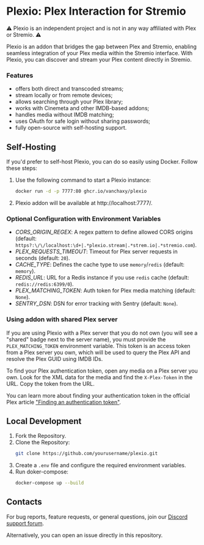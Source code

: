 # Plexio: Plex Interaction for Stremio

⚠️ Plexio is an independent project and is not in any way affiliated with Plex or Stremio. ⚠️

Plexio is an addon that bridges the gap between Plex and Stremio, enabling seamless 
integration of your Plex media within the Stremio interface. With Plexio, you can discover 
and stream your Plex content directly in Stremio.

### Features
* offers both direct and transcoded streams;
* stream locally or from remote devices;
* allows searching through your Plex library;
* works with Cinemeta and other IMDB-based addons;
* handles media without IMDB matching;
* uses OAuth for safe login without sharing passwords;
* fully open-source with self-hosting support.


## Self-Hosting
If you'd prefer to self-host Plexio, you can do so easily using Docker. Follow these steps:

1. Use the following command to start a Plexio instance:
   ```bash
   docker run -d -p 7777:80 ghcr.io/vanchaxy/plexio
   ```
2. Plexio addon will be available at http://localhost:7777/.

### Optional Configuration with Environment Variables
* *CORS_ORIGIN_REGEX*: A regex pattern to define allowed CORS origins 
(default: `https?:\/\/localhost:\d+|.*plexio.stream|.*strem.io|.*stremio.com`).
* *PLEX_REQUESTS_TIMEOUT*: Timeout for Plex server requests in seconds (default: `20`).
* *CACHE_TYPE*: Defines the cache type to use `memory`/`redis` (default: `memory`).
* *REDIS_URL*: URL for a Redis instance if you use `redis` cache (default: `redis://redis:6399/0`).
* *PLEX_MATCHING_TOKEN*: Auth token for Plex media matching (default: `None`).
* *SENTRY_DSN*: DSN for error tracking with Sentry (default: `None`).

### Using addon with shared Plex server
If you are using Plexio with a Plex server that you do not own (you will see a "shared" badge 
next to the server name), you must provide the `PLEX_MATCHING_TOKEN` environment variable. 
This token is an access token from a Plex server you own, which will be used to
query the Plex API and resolve the Plex GUID using IMDB IDs.

To find your Plex authentication token, open any media on a Plex server you own.
Look for the XML data for the media and find the `X-Plex-Token` in the URL. 
Copy the token from the URL.

You can learn more about finding your authentication token in the official Plex article 
["Finding an authentication token"](https://support.plex.tv/articles/204059436-finding-an-authentication-token-x-plex-token/).

## Local Development
1. Fork the Repository.
2. Clone the Repository:
   ```bash
   git clone https://github.com/yourusername/plexio.git
   ```
3. Create a `.env` file and configure the required environment variables.
4. Run doker-compose:
   ```bash
   docker-compose up --build
   ```

## Contacts

For bug reports, feature requests, or general questions, join our
[Discord support forum](https://discord.gg/8RWUkebmDs).

Alternatively, you can open an issue directly in this repository.

